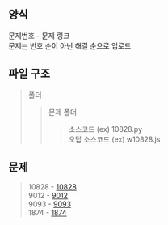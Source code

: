 ## 양식
문제번호 - 문제 링크  
문제는 번호 순이 아닌 해결 순으로 업로드
## 파일 구조
>폴더
>   >문제 폴더
>   >   >소스코드 (ex) 10828.py  
>   >   >오답 소스코드 (ex) w10828.js  
>
## 문제
> 10828 - [10828](https://www.acmicpc.net/problem/10828)   
> 9012 - [9012](https://www.acmicpc.net/problem/9012)  
> 9093 - [9093](https://www.acmicpc.net/problem/9093)   
> 1874 - [1874](https://www.acmicpc.net/problem/1874) 
